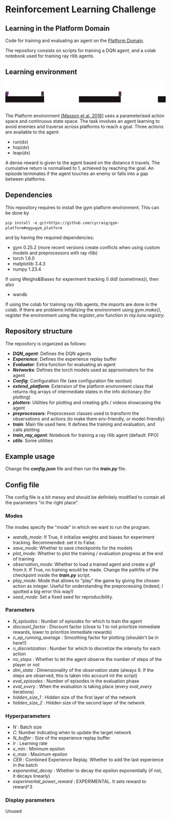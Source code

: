 # Reinforcement Learning Challenge
## Learning in the Platform Domain

Code for training and evaluating an agent on the [Platform Domain](https://github.com/cycraig/gym-platform).

The repository consists on scripts for training a DQN agent, and a colab notebook used for training ray rllib agents.

## Learning environment

![Platform domain initial state](img/platform_domain.png)

The Platform environment [[Masson et al. 2016]](https://arxiv.org/abs/1509.01644) uses a parameterised action space and continuous state space. The task involves an agent learning to avoid enemies and traverse across platforms to reach a goal. Three actions are available to the agent:

- run(dx)
- hop(dx)
- leap(dx)

A dense reward is given to the agent based on the distance it travels. The cumulative return is normalised to 1, achieved by reaching the goal. An episode terminates if the agent touches an enemy or falls into a gap between platforms. 

## Dependencies

This repository requires to install the gym platform environment. This can be done by
```
pip install -e git+https://github.com/cycraig/gym-platform#egg=gym_platform
```

and by having the required dependencies:
- gym 0.25.2 (more recent versions create conflicts when using custom models and preprocessors with ray rllib)
- torch 1.6.0
- matplotlib 3.4.3
- numpy 1.23.4

If using Weighs&Biases for experiment tracking (I did! (sometimes)), then also
- wandb

If using the colab for training ray rllib agents, the imports are done in the colab.
If there are problems initializing the environment using *gym.make()*, register the environment using the *register_env* function in *ray.tune.registry*.

## Repository structure
The repository is organized as follows:
- ***DQN_agent***: Defines the DQN agents
- ***Experience***: Defines the experience replay buffer 
- ***Evaluator***: Extra function for evaluating an agent
- ***Networks***: Defines the torch models used as approximators for the agent
- ***Config***: Configuration file (see configuration file section)
- ***extend_platform***:  Extension of the platform environment class that returns rbg arrays of intermediate states in the info dictionary (for plotting)
- ***plotters***: Utilities for plotting and creating gifs / videos showcasing the agent
- ***preprocessors***: Preprocessor classes used to transform the observations and actions (to make them env-friendly, or model-friendly)
- ***train***: Main file used here. It defines the training and evaluation, and calls plotting
- ***train_ray_agent***: Notebook for training a ray rllib agent (default: PPO)
- ***utils***: Some utilities 

## Example usage
Change the ***config.json*** file and then run the ***train.py*** file.

## Config file
The config file is a bit messy and should be definitely modified to contain all the parameters "in the right place".
### Modes
The modes specify the "mode" in which we want to run the program. 
- *wandb_mode*: If True, it initialize weights and biases for experiment tracking. Recommended: set it to False.
- *save_mode*: Whether to save checkpoints for the models
- *plot_mode*: Whether to plot the training / evaluation progress at the end of training
- *observation_mode*: Whether to load a trained agent and create a gif from it. If True, no training would be made. Change the pathfile of the checkpoint inside the ***train.py*** script.
- *play_mode*: Mode that allows to "play" the game by giving the chosen action as integer. Useful for understanding the preprocessing (indeed, I spotted a big error this way!)
- *seed_mode*: Set a fixed seed for reproducibility.

### Parameters
- *N_episodes* : Number of episodes for which to train the agent
- *discount_factor* : Discount factor (close to 1 to not prioritize immediate rewards, lower to prioritize immediate rewards)
- *n_ep_running_average* : Smoothing factor for plotting (shouldn't be in here!!)
- *n_discretization* : Number for which to discretize the intensity for each action
- *no_steps* : Whether to let the agent observe the number of steps of the player or not
- *dim_state* : Dimensionality of the observation state (always 9. If the steps are observed, this is taken into account int the script)
- *eval_episodes* : Number of episodes in the evaluation phase
- *eval_every* : When the evaluation is taking place (every *eval_every* iterations)
- *hidden_size_1* : Hidden size of the first layer of the network
- *hidden_size_2* : Hidden size of the second layer of the network

### Hyperparameters

- *N* : Batch size
- *C*: Number indicating when to update the target network
- *N_buffer* : Size of the experience replay buffer
- *lr* : Learning rate
- *e_min* : Minimum epsilon
- *e_max* : Maximum epsilon
- *CER* : Combined Experience Replay. Whether to add the last experience in the batch
- *exponential_decay* : Whether to decay the epsilon exponentially (if not, it decays linearly)
- *experimental_power_reward* : EXPERIMENTAL. It sets reward to reward^3

### Display parameters
Unused